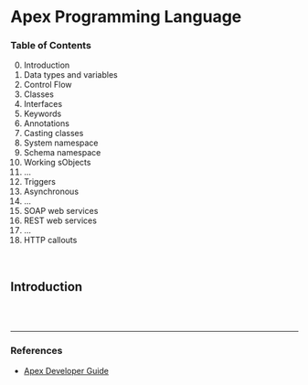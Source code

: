 # Apex Programming Language

### Table of Contents
0. Introduction
1. Data types and variables
2. Control Flow
3. Classes
4. Interfaces
5. Keywords
6. Annotations
7. Casting classes
8. System namespace
9. Schema namespace
10. Working sObjects
11. ...
12. Triggers
13. Asynchronous
14. ...
15. SOAP web services
16. REST web services
17. ...
18. HTTP callouts

<br>

## Introduction


<br><br>

---
### References
- [Apex Developer Guide](https://developer.salesforce.com/docs/atlas.en-us.apexcode.meta/apexcode/)